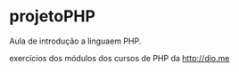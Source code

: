 # projetoPHP

Aula de introdução a linguaem PHP.

exercícios dos módulos dos cursos de PHP da http://dio.me
